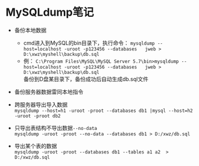#  MySQLdump笔记

* 备份本地数据
    * cmd进入到MySQL的bin目录下，执行命令：
     ``mysqldump --host=localhost -uroot -p123456 --databases   jweb > D:\xwz\myshell\backup\db.sql``
    * 例： ``C:\Program Files\MySQL\MySQL Server 5.7\bin>mysqldump --host=localhost -uroot -p123456 --databases   jweb > D:\xwz\myshell\backup\db.sql``   
      备份到D盘某目录下，备份成功后自动生成db.sql文件  

* 备份服务器数据雷同本地指令

* 跨服务器导出导入数据    
  ``mysqldump --host=h1 -uroot -proot --databases db1 |mysql --host=h2 -uroot -proot db2``
* 只导出表结构不导出数据``--no-data``  
  ``mysqldump -uroot -proot --no-data --databases db1 > D:/xwz/db.sql``  
* 导出某个表的数据  
 ``mysqldump -uroot -proot --databases db1 --tables a1 a2  > D:/xwz/db.sql``
